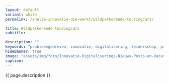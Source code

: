 ```yaml
---
layout: default
variant: white
permalink: /snelle-innovatie-die-werkt/wildparkerende-touringcars/

title: Wildparkerende touringcars
subtitle: 

description: ""
keywords: "probleemgedreven, innovatie, digitalisering, leiderschap, product owner, interventie"
hideBanner: true
image: "assets/img/foto/Innovatie-Digitaliserings-Nieuws-Posts-en-Vacatures.jpg"
caption: 
---
```

{{ page.description }}
